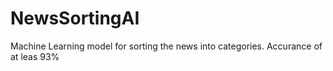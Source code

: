 # NewsSortingAI
Machine Learning model  for sorting the news into categories.
Accurance of at leas 93%
